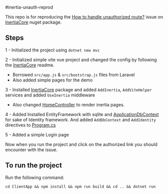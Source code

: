#inertia-unauth-reprod

This repo is for reproducing the [How to handle unauthorized route?](https://github.com/kapi2289/InertiaCore/issues/15) issue on [InertiaCore](https://github.com/kapi2289/InertiaCore) nuget package.

## Steps

1 - Initialized the project using `dotnet new mvc`

2 - Initialized simple vite vue project and changed the config by following the [InertiaCore](https://github.com/kapi2289/InertiaCore) readme.

- Borrowed `src/app.js` & `src/bootstrap.js` files from Laravel
- Also added simple pages for the demo

3 - Installed [InertiaCore](https://github.com/kapi2289/InertiaCore) package and added `AddInertia`, `AddViteHelper` services and added `UseInertia` middleware

- Also changed [HomeController](./Controllers/HomeController.cs) to render inertia pages.

4 - Added Installed EntityFramework with sqlite and [ApplicationDbContext](./Data//ApplicationDbContext.cs) for sake of Identity framework. And added `AddDbContext` and `AddIdentity` directives to [Program.cs]('./Program.cs')

5 - Added a simple Login page

Now when you run the project and click on the authorized link you should encounter with the issue.

## To run the project
Run the following command:
```
cd ClientApp && npm install && npm run build && cd .. && dotnet run
```
